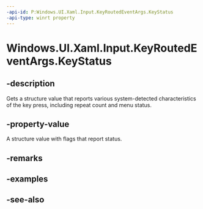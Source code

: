 ```yaml
---
-api-id: P:Windows.UI.Xaml.Input.KeyRoutedEventArgs.KeyStatus
-api-type: winrt property
---
```


<!-- Property syntax
public Windows.UI.Core.CorePhysicalKeyStatus KeyStatus { get; }
-->

# Windows.UI.Xaml.Input.KeyRoutedEventArgs.KeyStatus

## -description
Gets a structure value that reports various system-detected characteristics of the key press, including repeat count and menu status.



## -property-value
A structure value with flags that report status.

## -remarks

## -examples

## -see-also
